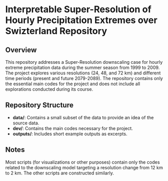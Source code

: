 # Interpretable Super-Resolution of Hourly Precipitation Extremes over Swizterland Repository

## Overview

This repository addresses a Super-Resolution downscaling case for hourly extreme precipitation data during the summer season from 1999 to 2009. The project explores various resolutions (24, 48, and 72 km) and different time periods (present and future 2079-2089). The repository contains only the essential main codes for the project and does not include all explorations conducted during its course.

## Repository Structure

- **data/**: Contains a small subset of the data to provide an idea of the source data.
- **dev/**: Contains the main codes necessary for the project.
- **outputs/**: Includes short example outputs as excerpts.

## Notes

Most scripts (for visualizations or other purposes) contain only the codes related to the downscaling model targeting a resolution change from 12 km to 2 km. The other scripts are constructed similarly.

